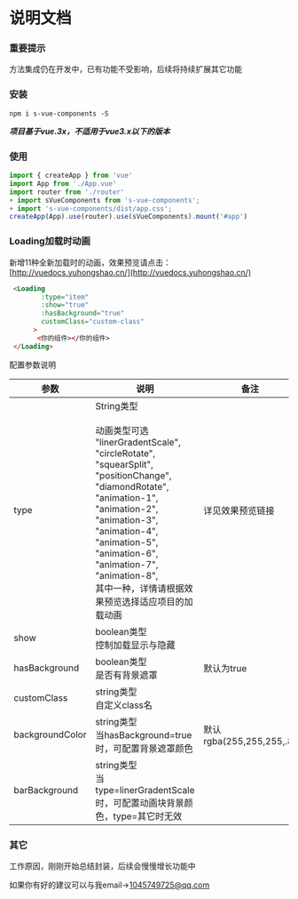 # 说明文档

### 重要提示

方法集成仍在开发中，已有功能不受影响，后续将持续扩展其它功能

### 安装

``````
npm i s-vue-components -S
``````

***项目基于vue.3x，不适用于vue3.x以下的版本***

### 使用

``````js
import { createApp } from 'vue'
import App from './App.vue'
import router from './router'
+ import sVueComponents from 's-vue-components';
+ import 's-vue-components/dist/app.css';
createApp(App).use(router).use(sVueComponents).mount('#app')

``````

### Loading加载时动画

新增11种全新加载时的动画，效果预览请点击：[http://vuedocs.yuhongshao.cn/](http://vuedocs.yuhongshao.cn/)

``````html
 <Loading
        :type="item"
        :show="true"
        :hasBackground="true"
        customClass="custom-class"
      >
       <你的组件></你的组件>
 </Loading>
``````

配置参数说明

| 参数            | 说明                                                         | 备注                     |
| --------------- | ------------------------------------------------------------ | ------------------------ |
| type            | String类型<br/><br/>动画类型可选<br/>      "linerGradentScale",<br/>      "circleRotate",<br/>      "squearSplit",<br/>      "positionChange",<br/>      "diamondRotate",<br/>      "animation-1",<br/>      "animation-2",<br/>      "animation-3",<br/>      "animation-4",<br/>      "animation-5",<br/>      "animation-6",<br/>      "animation-7",<br/>      "animation-8",<br/>    其中一种，详情请根据效果预览选择适应项目的加载动画 | 详见效果预览链接         |
| show            | boolean类型<br>控制加载显示与隐藏                            |                          |
| hasBackground   | boolean类型<br/>是否有背景遮罩                               | 默认为true               |
| customClass     | string类型<br>自定义class名                                  |                          |
| backgroundColor | string类型<br>当hasBackground=true时，可配置背景遮罩颜色     | 默认rgba(255,255,255,.8) |
| barBackground   | string类型<br>当type=linerGradentScale时，可配置动画块背景颜色，type=其它时无效 |                          |

### 其它

工作原因，刚刚开始总结封装，后续会慢慢增长功能中

如果你有好的建议可以与我email->[1045749725@qq.com](mailto:1045749725@qq.com)

